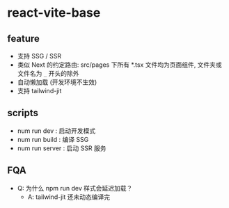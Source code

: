 # react-vite-base

## feature

- 支持 SSG / SSR
- 类似 Next 的约定路由: src/pages 下所有 *.tsx 文件均为页面组件, 文件夹或文件名为 `_` 开头的除外
- 自动懒加载 (开发环境不生效)
- 支持 tailwind-jit

## scripts

- num run dev : 启动开发模式
- num run build : 编译 SSG
- num run server : 启动 SSR 服务


## FQA

- Q: 为什么 npm run dev 样式会延迟加载？
  - A: tailwind-jit 还未动态编译完